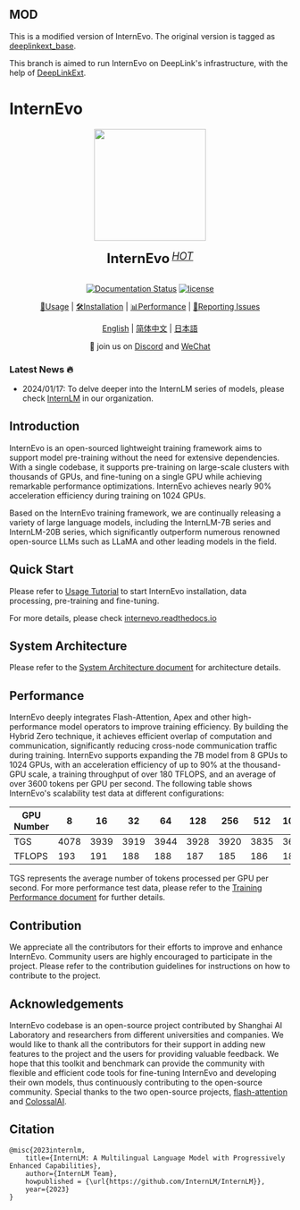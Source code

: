 ## MOD

This is a modified version of InternEvo. The original version is tagged as [deeplinkext_base](https://github.com/DeepLink-org/InternEvo/tree/deeplinkext_base).

This branch is aimed to run InternEvo on DeepLink's infrastructure, with the help of [DeepLinkExt](https://github.com/DeepLink-org/DeepLinkExt).

# InternEvo

<div align="center">

<img src="./doc/imgs/logo.svg" width="200"/>
  <div> </div>
  <div align="center">
    <b><font size="5">InternEvo</font></b>
    <sup>
      <a href="https://internlm.intern-ai.org.cn/">
        <i><font size="4">HOT</font></i>
      </a>
    </sup>
    <div> </div>
  </div>

[![Documentation Status](https://readthedocs.org/projects/internevo/badge/?version=latest)](https://internevo.readthedocs.io/zh_CN/latest/?badge=latest)
[![license](./doc/imgs/license.svg)](./LICENSE)

[📘Usage](./doc/en/usage.md) |
[🛠️Installation](./doc/en/install.md) |
[📊Performance](./doc/en/train_performance.md) |
[🤔Reporting Issues](https://github.com/InternLM/InternEvo/issues/new)

[English](./README.md) |
[简体中文](./README-zh-Hans.md) |
[日本語](./README-ja-JP.md)

</div>

<p align="center">
    👋 join us on <a href="https://discord.gg/xa29JuW87d" target="_blank">Discord</a> and <a href="https://github.com/InternLM/InternLM/assets/25839884/a6aad896-7232-4220-ac84-9e070c2633ce" target="_blank">WeChat</a>
</p>


### Latest News 🔥

- 2024/01/17: To delve deeper into the InternLM series of models, please check [InternLM](https://github.com/InternLM/InternLM) in our organization.


## Introduction

InternEvo is an open-sourced lightweight training framework aims to support model pre-training without the need for extensive dependencies. With a single codebase, it supports pre-training on large-scale clusters with thousands of GPUs, and fine-tuning on a single GPU while achieving remarkable performance optimizations. InternEvo achieves nearly 90% acceleration efficiency during training on 1024 GPUs.

Based on the InternEvo training framework, we are continually releasing a variety of large language models, including the InternLM-7B series and InternLM-20B series, which significantly outperform numerous renowned open-source LLMs such as LLaMA and other leading models in the field.


## Quick Start

Please refer to [Usage Tutorial](./doc/en/usage.md) to start InternEvo installation, data processing, pre-training and fine-tuning.

For more details, please check [internevo.readthedocs.io](https://internevo.readthedocs.io/zh_CN/latest/?badge=latest)

## System Architecture

Please refer to the [System Architecture document](./doc/en/structure.md) for architecture details.

## Performance

InternEvo deeply integrates Flash-Attention, Apex and other high-performance model operators to improve training efficiency. By building the Hybrid Zero technique, it achieves efficient overlap of computation and communication, significantly reducing cross-node communication traffic during training. InternEvo supports expanding the 7B model from 8 GPUs to 1024 GPUs, with an acceleration efficiency of up to 90% at the thousand-GPU scale, a training throughput of over 180 TFLOPS, and an average of over 3600 tokens per GPU per second. The following table shows InternEvo's scalability test data at different configurations:

| GPU Number         | 8   | 16  | 32  | 64  | 128  | 256  | 512  | 1024  |
| ---------------- | ---- | ---- | ---- | ---- | ----- | ----- | ----- | ------ |
| TGS | 4078 | 3939 | 3919 | 3944 | 3928  | 3920  | 3835  | 3625   |
| TFLOPS  | 193 | 191  | 188  | 188  | 187   | 185   | 186   | 184    |

TGS represents the average number of tokens processed per GPU per second. For more performance test data, please refer to the [Training Performance document](./doc/en/train_performance.md) for further details.

## Contribution

We appreciate all the contributors for their efforts to improve and enhance InternEvo. Community users are highly encouraged to participate in the project. Please refer to the contribution guidelines for instructions on how to contribute to the project.

## Acknowledgements

InternEvo codebase is an open-source project contributed by Shanghai AI Laboratory and researchers from different universities and companies. We would like to thank all the contributors for their support in adding new features to the project and the users for providing valuable feedback. We hope that this toolkit and benchmark can provide the community with flexible and efficient code tools for fine-tuning InternEvo and developing their own models, thus continuously contributing to the open-source community. Special thanks to the two open-source projects, [flash-attention](https://github.com/HazyResearch/flash-attention) and [ColossalAI](https://github.com/hpcaitech/ColossalAI).

## Citation

```
@misc{2023internlm,
    title={InternLM: A Multilingual Language Model with Progressively Enhanced Capabilities},
    author={InternLM Team},
    howpublished = {\url{https://github.com/InternLM/InternLM}},
    year={2023}
}
```
